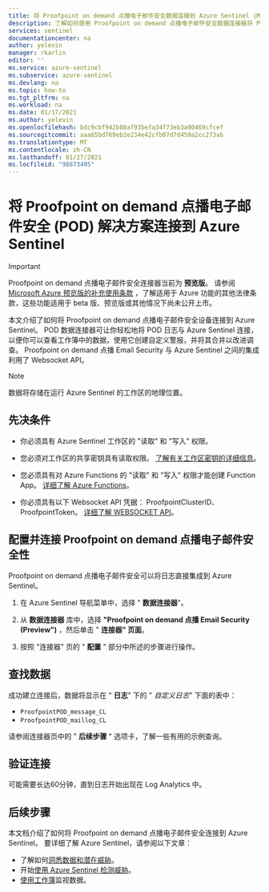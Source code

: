 ```yaml
---
title: 将 Proofpoint on demand 点播电子邮件安全数据连接到 Azure Sentinel |Microsoft Docs
description: 了解如何使用 Proofpoint on demand 点播电子邮件安全数据连接器将 POD 电子邮件安全日志请求到 Azure Sentinel。 在工作簿中查看 POD 电子邮件安全数据、创建警报并改进调查。
services: sentinel
documentationcenter: na
author: yelevin
manager: rkarlin
editor: ''
ms.service: azure-sentinel
ms.subservice: azure-sentinel
ms.devlang: na
ms.topic: how-to
ms.tgt_pltfrm: na
ms.workload: na
ms.date: 01/17/2021
ms.author: yelevin
ms.openlocfilehash: bdc9cbf942b88af93befa34f73eb3a90469cfcef
ms.sourcegitcommit: aaa65bd769eb2e234e42cfb07d7d459a2cc273ab
ms.translationtype: MT
ms.contentlocale: zh-CN
ms.lasthandoff: 01/27/2021
ms.locfileid: "98873495"
---
```

# <a name="connect-your-proofpoint-on-demand-email-security-pod-solution-to-azure-sentinel"></a>将 Proofpoint on demand 点播电子邮件安全 (POD) 解决方案连接到 Azure Sentinel

> [!IMPORTANT]
> Proofpoint on demand 点播电子邮件安全连接器当前为 **预览版**。 请参阅 [Microsoft Azure 预览版的补充使用条款](https://azure.microsoft.com/support/legal/preview-supplemental-terms/) ，了解适用于 Azure 功能的其他法律条款，这些功能适用于 beta 版、预览版或其他情况下尚未公开上市。

本文介绍了如何将 Proofpoint on demand 点播电子邮件安全设备连接到 Azure Sentinel。 POD 数据连接器可让你轻松地将 POD 日志与 Azure Sentinel 连接，以便你可以查看工作簿中的数据，使用它创建自定义警报，并将其合并以改进调查。  Proofpoint on demand 点播 Email Security 与 Azure Sentinel 之间的集成利用了 Websocket API。

> [!NOTE]
> 数据将存储在运行 Azure Sentinel 的工作区的地理位置。

## <a name="prerequisites"></a>先决条件

- 你必须具有 Azure Sentinel 工作区的 "读取" 和 "写入" 权限。

- 您必须对工作区的共享密钥具有读取权限。 [了解有关工作区密钥的详细信息](../azure-monitor/platform/log-analytics-agent.md#workspace-id-and-key)。

- 您必须具有对 Azure Functions 的 "读取" 和 "写入" 权限才能创建 Function App。 [详细了解 Azure Functions](../azure-functions/index.yml)。

- 你必须具有以下 Websocket API 凭据： ProofpointClusterID、ProofpointToken。 [详细了解 WEBSOCKET API](https://proofpointcommunities.force.com/community/s/article/Proofpoint-on-Demand-Pod-Log-API)。

## <a name="configure-and-connect-proofpoint-on-demand-email-security"></a>配置并连接 Proofpoint on demand 点播电子邮件安全性

Proofpoint on demand 点播电子邮件安全可以将日志直接集成到 Azure Sentinel。

1. 在 Azure Sentinel 导航菜单中，选择 " **数据连接器**"。

1. 从 **数据连接器** 库中，选择 **"Proofpoint on demand 点播 Email Security (Preview")** ，然后单击 " **连接器" 页面**。

1. 按照 "连接器" 页的 " **配置** " 部分中所述的步骤进行操作。

## <a name="find-your-data"></a>查找数据

成功建立连接后，数据将显示在 " **日志**" 下的 " *自定义日志*" 下面的表中：
- `ProofpointPOD_message_CL`
- `ProofpointPOD_maillog_CL`

请参阅连接器页中的 " **后续步骤** " 选项卡，了解一些有用的示例查询。

## <a name="validate-connectivity"></a>验证连接

可能需要长达60分钟，直到日志开始出现在 Log Analytics 中。

## <a name="next-steps"></a>后续步骤

本文档介绍了如何将 Proofpoint on demand 点播电子邮件安全连接到 Azure Sentinel。 要详细了解 Azure Sentinel，请参阅以下文章：

- 了解如何[洞悉数据和潜在威胁](quickstart-get-visibility.md)。
- 开始[使用 Azure Sentinel 检测威胁](tutorial-detect-threats-built-in.md)。
- [使用工作簿](tutorial-monitor-your-data.md)监视数据。